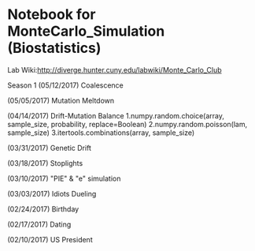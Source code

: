 # Notebook for MonteCarlo_Simulation (Biostatistics)

Lab Wiki:http://diverge.hunter.cuny.edu/labwiki/Monte_Carlo_Club



Season 1
(05/12/2017) Coalescence

(05/05/2017) Mutation Meltdown

(04/14/2017) Drift-Mutation Balance
1.numpy.random.choice(array, sample_size, probability, replace=Boolean)
2.numpy.random.poisson(lam, sample_size)
3.itertools.combinations(array, sample_size)

(03/31/2017) Genetic Drift

(03/18/2017) Stoplights

(03/10/2017) "PIE" & "e" simulation

(03/03/2017) Idiots Dueling

(02/24/2017) Birthday

(02/17/2017) Dating

(02/10/2017) US President

